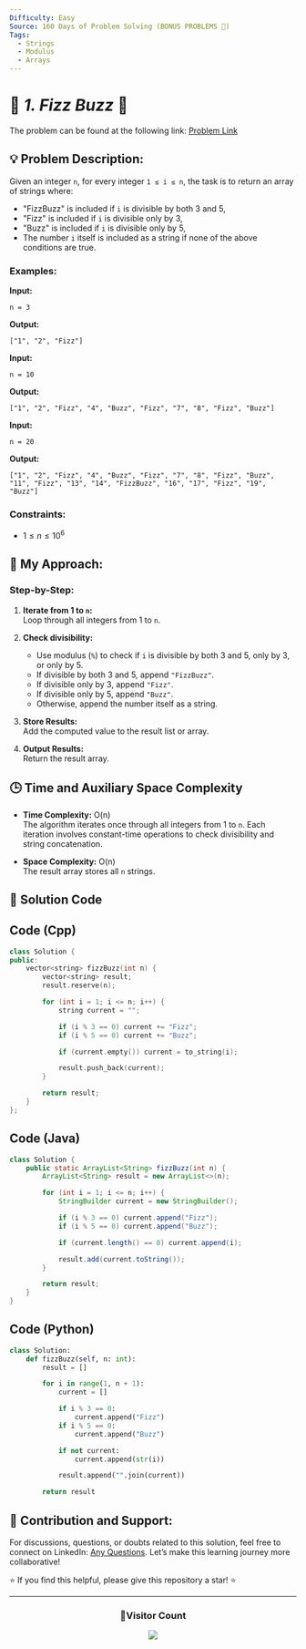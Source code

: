 ```yaml
---
Difficulty: Easy
Source: 160 Days of Problem Solving (BONUS PROBLEMS 🎁)
Tags:
  - Strings
  - Modulus
  - Arrays
---
```


# 🚀 _1. Fizz Buzz_ 🧠

The problem can be found at the following link: [Problem Link](https://www.geeksforgeeks.org/batch/gfg-160-problems/track/string-bonus-problems/problem/fizz-buzz)

## 💡 **Problem Description:**

Given an integer `n`, for every integer `1 ≤ i ≤ n`, the task is to return an array of strings where:

- "FizzBuzz" is included if `i` is divisible by both 3 and 5,
- "Fizz" is included if `i` is divisible only by 3,
- "Buzz" is included if `i` is divisible only by 5,
- The number `i` itself is included as a string if none of the above conditions are true.

### **Examples:**

**Input:**

```
n = 3
```

**Output:**

```
["1", "2", "Fizz"]
```

**Input:**

```
n = 10
```

**Output:**

```
["1", "2", "Fizz", "4", "Buzz", "Fizz", "7", "8", "Fizz", "Buzz"]
```

**Input:**

```
n = 20
```

**Output:**

```
["1", "2", "Fizz", "4", "Buzz", "Fizz", "7", "8", "Fizz", "Buzz", "11", "Fizz", "13", "14", "FizzBuzz", "16", "17", "Fizz", "19", "Buzz"]
```

### Constraints:

- $`1 ≤ n ≤ 10^6`$

## 🎯 **My Approach:**

### Step-by-Step:

1. **Iterate from 1 to `n`:**  
   Loop through all integers from 1 to `n`.

2. **Check divisibility:**

   - Use modulus (`%`) to check if `i` is divisible by both 3 and 5, only by 3, or only by 5.
   - If divisible by both 3 and 5, append `"FizzBuzz"`.
   - If divisible only by 3, append `"Fizz"`.
   - If divisible only by 5, append `"Buzz"`.
   - Otherwise, append the number itself as a string.

3. **Store Results:**  
   Add the computed value to the result list or array.

4. **Output Results:**  
   Return the result array.

## 🕒 **Time and Auxiliary Space Complexity**

- **Time Complexity:** O(n)  
  The algorithm iterates once through all integers from 1 to `n`. Each iteration involves constant-time operations to check divisibility and string concatenation.

- **Space Complexity:** O(n)  
  The result array stores all `n` strings.

## 📝 **Solution Code**

## Code (Cpp)

```cpp
class Solution {
public:
    vector<string> fizzBuzz(int n) {
        vector<string> result;
        result.reserve(n);

        for (int i = 1; i <= n; i++) {
            string current = "";

            if (i % 3 == 0) current += "Fizz";
            if (i % 5 == 0) current += "Buzz";

            if (current.empty()) current = to_string(i);

            result.push_back(current);
        }

        return result;
    }
};
```

## Code (Java)

```java
class Solution {
    public static ArrayList<String> fizzBuzz(int n) {
        ArrayList<String> result = new ArrayList<>(n);

        for (int i = 1; i <= n; i++) {
            StringBuilder current = new StringBuilder();

            if (i % 3 == 0) current.append("Fizz");
            if (i % 5 == 0) current.append("Buzz");

            if (current.length() == 0) current.append(i);

            result.add(current.toString());
        }

        return result;
    }
}
```

## Code (Python)

```python
class Solution:
    def fizzBuzz(self, n: int):
        result = []

        for i in range(1, n + 1):
            current = []

            if i % 3 == 0:
                current.append("Fizz")
            if i % 5 == 0:
                current.append("Buzz")

            if not current:
                current.append(str(i))

            result.append("".join(current))

        return result
```

## 🎯 Contribution and Support:

For discussions, questions, or doubts related to this solution, feel free to connect on LinkedIn: [Any Questions](https://www.linkedin.com/in/patel-hetkumar-sandipbhai-8b110525a/). Let’s make this learning journey more collaborative!

⭐ If you find this helpful, please give this repository a star! ⭐

---

<div align="center">
  <h3><b>📍Visitor Count</b></h3>
</div>

<p align="center">
  <img src="https://profile-counter.glitch.me/Hunterdii/count.svg" />
</p>
